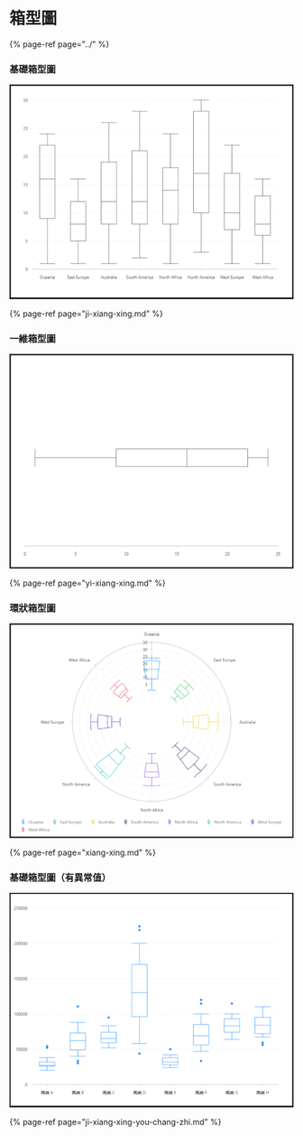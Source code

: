 # 箱型圖

{% page-ref page="../" %}

### 基礎箱型圖

![&#x57FA;&#x790E;&#x7BB1;&#x578B;&#x5716;](../../.gitbook/assets/ji-chu-xiang-xing-tu.png)

{% page-ref page="ji-xiang-xing.md" %}



### 一維箱型圖

![&#x4E00;&#x7DAD;&#x7BB1;&#x578B;&#x5716;](../../.gitbook/assets/yi-wei-xiang-xing-tu.png)

{% page-ref page="yi-xiang-xing.md" %}



### 環狀箱型圖

![&#x74B0;&#x72C0;&#x7BB1;&#x578B;&#x5716;](../../.gitbook/assets/ji-zuo-biao-xiang-xing-tu.png)

{% page-ref page="xiang-xing.md" %}



### 基礎箱型圖（有異常值）

![&#x57FA;&#x790E;&#x7BB1;&#x578B;&#x5716;&#xFF08;&#x6709;&#x7570;&#x5E38;&#x503C;&#xFF09;](../../.gitbook/assets/yi-chang-zhi-xiang-xing-tu.png)

{% page-ref page="ji-xiang-xing-you-chang-zhi.md" %}



　

